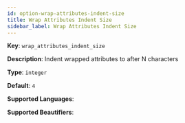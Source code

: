 ```yaml
---
id: option-wrap-attributes-indent-size
title: Wrap Attributes Indent Size
sidebar_label: Wrap Attributes Indent Size
---
```

**Key**: `wrap_attributes_indent_size`

**Description**: Indent wrapped attributes to after N characters

**Type**: `integer`

**Default**: `4`

**Supported Languages**: 

**Supported Beautifiers**: 
